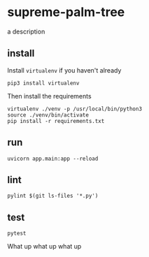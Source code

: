 # supreme-palm-tree
a description

## install
Install `virtualenv` if you haven't already
```
pip3 install virtualenv
```

Then install the requirements
```
virtualenv ./venv -p /usr/local/bin/python3
source ./venv/bin/activate
pip install -r requirements.txt
```

## run
```
uvicorn app.main:app --reload
```

## lint
```
pylint $(git ls-files '*.py')
```

## test
```
pytest
```

What up what up what up
